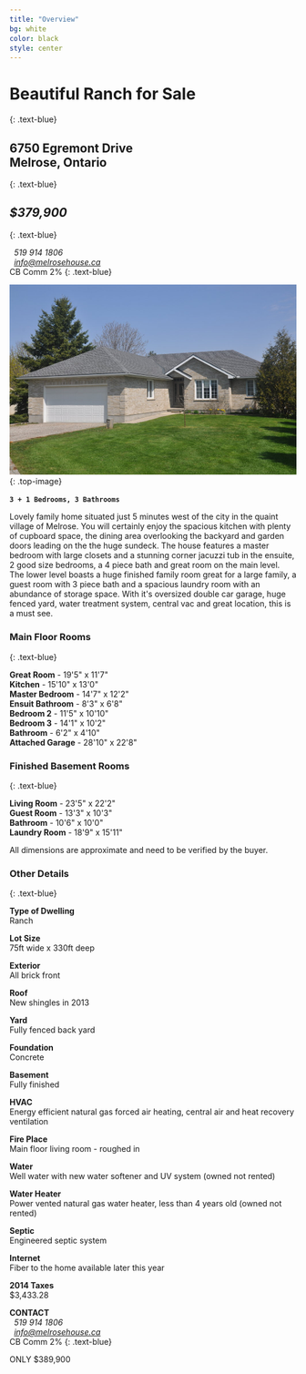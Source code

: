 ```yaml
---
title: "Overview"
bg: white
color: black
style: center
---
```


# **Beautiful Ranch for Sale**
{: .text-blue}

## 6750 Egremont Drive <br> Melrose, Ontario
{: .text-blue}

## *$379,900*
{: .text-blue}

<i class="fa fa-phone fa-lg"></i> &nbsp;  *519 914 1806*<br>
<i class="fa fa-envelope fa-lg"></i>  &nbsp;  *info@melrosehouse.ca*<br>
CB Comm 2%
{: .text-blue}

![](houseimg/Front1.jpg)
{: .top-image}

**`3 + 1 Bedrooms, 3 Bathrooms`**

Lovely family home situated just 5 minutes west of the city in the quaint village of Melrose. You will certainly enjoy the spacious kitchen with plenty of cupboard space, the dining area overlooking the backyard and garden doors leading on the the huge sundeck. The house features a master bedroom with large closets and a stunning corner jacuzzi tub in the ensuite, 2 good size bedrooms, a 4 piece bath and great room on the main level. The lower level boasts a huge finished family room great for a large family, a guest room with 3 piece bath and a spacious laundry room with an abundance of storage space. With it's oversized double car garage, huge fenced yard, water treatment system, central vac and great location, this is a must see.

### Main Floor Rooms
{: .text-blue}

**Great Room**		-	19'5" x 11'7" <br>
**Kitchen**			-	15'10" x 13'0" <br>
**Master Bedroom**	-	14'7" x 12'2" <br>
**Ensuit Bathroom**	-	8'3" x 6'8" <br>
**Bedroom 2**		-	11'5" x 10'10" <br>
**Bedroom 3**		-	14'1" x 10'2" <br>
**Bathroom**    - 6'2" x 4'10" <br>
**Attached Garage**	-	28'10" x 22'8" <br>

### Finished Basement Rooms
{: .text-blue}

**Living Room**		-	23'5" x 22'2" <br>
**Guest Room**		-	13'3" x 10'3" <br>
**Bathroom**		-	10'6" x 10'0" <br>
**Laundry Room**	-	18'9" x 15'11" <br>

All dimensions are approximate and need to be verified by the buyer.

### Other Details
{: .text-blue}

**Type of Dwelling**<br>
Ranch

**Lot Size**<br>
75ft wide x 330ft deep

**Exterior**<br>
All brick front

**Roof**<br>
New shingles in 2013

**Yard**<br>
Fully fenced back yard

**Foundation**<br>
Concrete

**Basement**<br>
Fully finished

**HVAC**<br>
Energy efficient natural gas forced air heating, central air and heat recovery ventilation

**Fire Place**<br>
Main floor living room - roughed in

**Water**<br>
Well water with new water softener and UV system (owned not rented)

**Water Heater**<br>
Power vented natural gas water heater, less than 4 years old (owned not rented)
    
**Septic**<br>
Engineered septic system

**Internet**<br>
Fiber to the home available later this year

**2014 Taxes**<br>
$3,433.28

**CONTACT**<br>
<i class="fa fa-phone fa-lg"></i> &nbsp;  *519 914 1806*<br>
<i class="fa fa-envelope fa-lg"></i>  &nbsp;  *info@melrosehouse.ca*<br>
CB Comm 2%
{: .text-blue}

<span id="forkongithub">
  <a class="bg-blue">
    ONLY $389,900
  </a>
</span>
